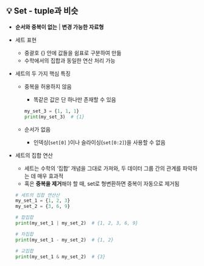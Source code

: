 <aside>


## 💡 Set - tuple과 비슷

- **순서와 중복이 없는** | **변경 가능한 자료형**
</aside>

- 세트 표현
    - 중괄호 {} 안에 값들을 쉼표로 구분하여 만듦
    - 수학에서의 집합과 동일한 연산 처리 가능
- 세트의 두 가지 핵심 특징
    - 중복을 허용하지 않음
        - 똑같은 값은 단 하나만 존재할 수 있음
        
        ```python
        my_set_3 = {1, 1, 1}
        print(my_set_3)  # {1}
        ```
        
    - 순서가 없음
        - 인덱싱(`set[0]` )이나 슬라이싱(`set[0:2]`)을 사용할 수 없음
- 세트의 집합 연산
    - 세트는 수학의 ‘집합’ 개념을 그대로 가져와, 두 데이터 그룹 간의 관계를 파악하는 데 매우 효과적
    - 혹은 **중복을 제거**해야 할 때, set로 형변환하면 중복이 자동으로 제거됨
    
    ```python
    # 세트의 집합 연산산
    my_set_1 = {1, 2, 3}
    my_set_2 = {3, 6, 9}
    
    # 합집합
    print(my_set_1 | my_set_2)  # {1, 2, 3, 6, 9}
    
    # 차집합
    print(my_set_1 - my_set_2)  # {1, 2}
    
    # 교집합
    print(my_set_1 & my_set_2)  # {3}
    
    ```